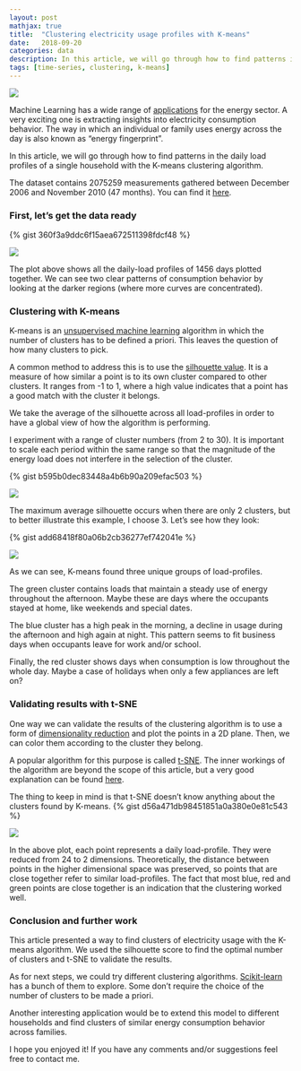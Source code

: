 ```yaml
---
layout: post
mathjax: true
title:  "Clustering electricity usage profiles with K-means"
date:   2018-09-20
categories: data
description: In this article, we will go through how to find patterns in the daily load profiles of a single household with the K-means clustering algorithm.
tags: [time-series, clustering, k-means]
---
```



![](https://cdn-images-1.medium.com/max/1600/1*D5xK-SkyBZdV8g35CLF4FQ.jpeg)

Machine Learning has a wide range of [applications](https://www.digitalistmag.com/digital-economy/2018/05/17/10-ways-utility-companies-can-use-artificial-intelligence-machine-learning-06167501) for the energy sector. A very exciting one is extracting insights into electricity consumption behavior. The way in which an individual or family uses energy across the day is also known as “energy fingerprint”.

In this article, we will go through how to find patterns in the daily load profiles of a single household with the K-means clustering algorithm.

The dataset contains 2075259 measurements gathered between December 2006 and November 2010 (47 months). You can find it [here](https://archive.ics.uci.edu/ml/datasets/individual+household+electric+power+consumption).

### First, let’s get the data ready
{% gist 360f3a9ddc6f15aea672511398fdcf48 %}

![](https://cdn-images-1.medium.com/max/1600/1*9kwcwQtMTgdnxG1uKCY2NA.png)

The plot above shows all the daily-load profiles of 1456 days plotted together. We can see two clear patterns of consumption behavior by looking at the darker regions (where more curves are concentrated).

### Clustering with K-means

K-means is an [unsupervised machine learning](https://en.wikipedia.org/wiki/Unsupervised_learning) algorithm in which the number of clusters has to be defined a priori. This leaves the question of how many clusters to pick.

A common method to address this is to use the [silhouette value](https://en.wikipedia.org/wiki/Silhouette_%28clustering%29). It is a measure of how similar a point is to its own cluster compared to other clusters. It ranges from -1 to 1, where a high value indicates that a point has a good match with the cluster it belongs.

We take the average of the silhouette across all load-profiles in order to have a global view of how the algorithm is performing.

I experiment with a range of cluster numbers (from 2 to 30). It is important to scale each period within the same range so that the magnitude of the energy load does not interfere in the selection of the cluster.

{% gist b595b0dec83448a4b6b90a209efac503 %}

![](https://cdn-images-1.medium.com/max/1600/1*9QNrTFc93ZXAHdcH2bX8MA.png)

The maximum average silhouette occurs when there are only 2 clusters, but to better illustrate this example, I choose 3\. Let’s see how they look:

{% gist add68418f80a06b2cb36277ef742041e %}

![](https://cdn-images-1.medium.com/max/2000/1*0Uq0I9w_XU-m6vaK0T5hUg.png)

As we can see, K-means found three unique groups of load-profiles.

The green cluster contains loads that maintain a steady use of energy throughout the afternoon. Maybe these are days where the occupants stayed at home, like weekends and special dates.

The blue cluster has a high peak in the morning, a decline in usage during the afternoon and high again at night. This pattern seems to fit business days when occupants leave for work and/or school.

Finally, the red cluster shows days when consumption is low throughout the whole day. Maybe a case of holidays when only a few appliances are left on?

### Validating results with t-SNE

One way we can validate the results of the clustering algorithm is to use a form of [dimensionality reduction](https://en.wikipedia.org/wiki/Dimensionality_reduction) and plot the points in a 2D plane. Then, we can color them according to the cluster they belong.

A popular algorithm for this purpose is called [t-SNE](https://en.wikipedia.org/wiki/T-distributed_stochastic_neighbor_embedding). The inner workings of the algorithm are beyond the scope of this article, but a very good explanation can be found [here](https://distill.pub/2016/misread-tsne/).

The thing to keep in mind is that t-SNE doesn’t know anything about the clusters found by K-means.
{% gist d56a471db98451851a0a380e0e81c543 %}

![](https://cdn-images-1.medium.com/max/1600/1*_EblW6FHUVxX4gD690twug.png)

In the above plot, each point represents a daily load-profile. They were reduced from 24 to 2 dimensions. Theoretically, the distance between points in the higher dimensional space was preserved, so points that are close together refer to similar load-profiles. The fact that most blue, red and green points are close together is an indication that the clustering worked well.

### Conclusion and further work

This article presented a way to find clusters of electricity usage with the K-means algorithm. We used the silhouette score to find the optimal number of clusters and t-SNE to validate the results.

As for next steps, we could try different clustering algorithms. [Scikit-learn](http://scikit-learn.org/stable/modules/clustering.html) has a bunch of them to explore. Some don’t require the choice of the number of clusters to be made a priori.

Another interesting application would be to extend this model to different households and find clusters of similar energy consumption behavior across families.

I hope you enjoyed it! If you have any comments and/or suggestions feel free to contact me.
